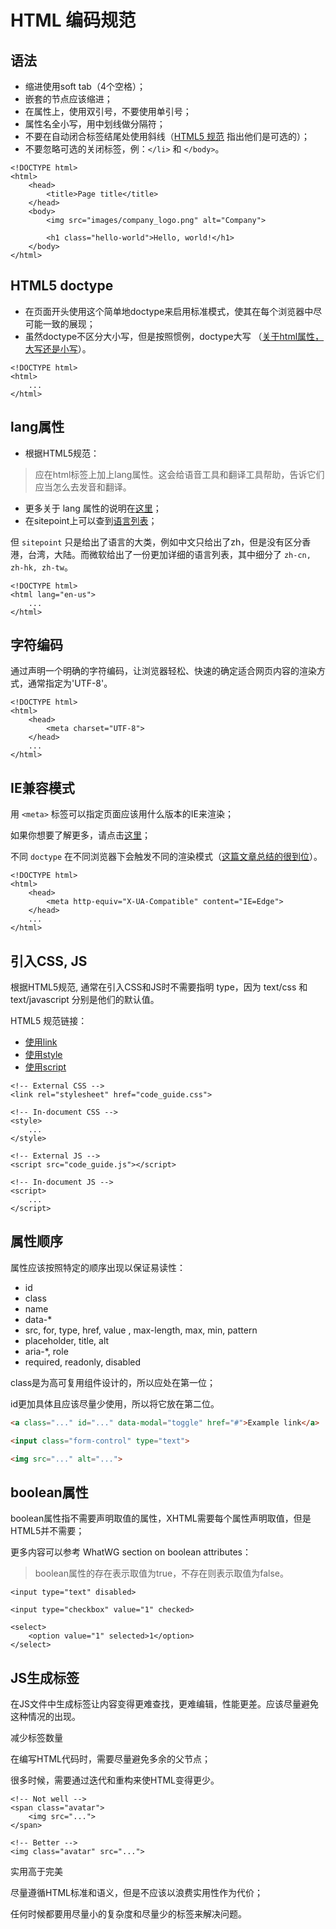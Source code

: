 # HTML 编码规范

## 语法

- 缩进使用soft tab（4个空格）；
- 嵌套的节点应该缩进；
- 在属性上，使用双引号，不要使用单引号；
- 属性名全小写，用中划线做分隔符；
- 不要在自动闭合标签结尾处使用斜线（[HTML5 规范](https://dev.w3.org/html5/spec-author-view/syntax.html#syntax-start-tag) 指出他们是可选的）；
- 不要忽略可选的关闭标签，例：`</li>` 和 `</body>`。

```
<!DOCTYPE html>
<html>
    <head>
        <title>Page title</title>
    </head>
    <body>
        <img src="images/company_logo.png" alt="Company">

        <h1 class="hello-world">Hello, world!</h1>
    </body>
</html>
```

## HTML5 doctype

- 在页面开头使用这个简单地doctype来启用标准模式，使其在每个浏览器中尽可能一致的展现；
- 虽然doctype不区分大小写，但是按照惯例，doctype大写 （[关于html属性，大写还是小写](https://stackoverflow.com/questions/15594877/is-there-any-benefits-to-use-uppercase-or-lowercase-letters-with-html5-tagname)）。

```
<!DOCTYPE html>
<html>
	...
</html>
```

## lang属性

- 根据HTML5规范：

> 应在html标签上加上lang属性。这会给语音工具和翻译工具帮助，告诉它们应当怎么去发音和翻译。

- 更多关于 lang 属性的说明在[这里](http://www.w3.org/html/wg/drafts/html/master/semantics.html#the-html-element)；
- 在sitepoint上可以查到[语言列表](http://reference.sitepoint.com/html/lang-codes)；

但 `sitepoint` 只是给出了语言的大类，例如中文只给出了zh，但是没有区分香港，台湾，大陆。而微软给出了一份更加详细的语言列表，其中细分了 `zh-cn, zh-hk, zh-tw`。

```
<!DOCTYPE html>
<html lang="en-us">
    ...
</html>
```

## 字符编码

通过声明一个明确的字符编码，让浏览器轻松、快速的确定适合网页内容的渲染方式，通常指定为'UTF-8'。

```
<!DOCTYPE html>
<html>
    <head>
        <meta charset="UTF-8">
    </head>
    ...
</html>
```

## IE兼容模式

用 `<meta>` 标签可以指定页面应该用什么版本的IE来渲染；

如果你想要了解更多，请点击[这里](http://stackoverflow.com/questions/6771258/whats-the-difference-if-meta-http-equiv-x-ua-compatible-content-ie-edge-e)；

不同 `doctype` 在不同浏览器下会触发不同的渲染模式（[这篇文章总结的很到位](https://hsivonen.fi/doctype/)）。

```
<!DOCTYPE html>
<html>
    <head>
        <meta http-equiv="X-UA-Compatible" content="IE=Edge">
    </head>
    ...
</html>
```

## 引入CSS, JS

根据HTML5规范, 通常在引入CSS和JS时不需要指明 type，因为 text/css 和 text/javascript 分别是他们的默认值。

HTML5 规范链接：

- [使用link](http://www.w3.org/TR/2011/WD-html5-20110525/semantics.html#the-link-element)
- [使用style](http://www.w3.org/TR/2011/WD-html5-20110525/semantics.html#the-style-element)
- [使用script](http://www.w3.org/TR/2011/WD-html5-20110525/scripting-1.html#the-script-element)

```
<!-- External CSS -->
<link rel="stylesheet" href="code_guide.css">

<!-- In-document CSS -->
<style>
    ...
</style>

<!-- External JS -->
<script src="code_guide.js"></script>

<!-- In-document JS -->
<script>
    ...
</script>
```

## 属性顺序

属性应该按照特定的顺序出现以保证易读性：

- id
- class
- name
- data-*
- src, for, type, href, value , max-length, max, min, pattern
- placeholder, title, alt
- aria-*, role
- required, readonly, disabled

class是为高可复用组件设计的，所以应处在第一位；

id更加具体且应该尽量少使用，所以将它放在第二位。


```html
<a class="..." id="..." data-modal="toggle" href="#">Example link</a>

<input class="form-control" type="text">

<img src="..." alt="...">
```

## boolean属性

boolean属性指不需要声明取值的属性，XHTML需要每个属性声明取值，但是HTML5并不需要；

更多内容可以参考 WhatWG section on boolean attributes：

> boolean属性的存在表示取值为true，不存在则表示取值为false。


```
<input type="text" disabled>

<input type="checkbox" value="1" checked>

<select>
    <option value="1" selected>1</option>
</select>
```

## JS生成标签

在JS文件中生成标签让内容变得更难查找，更难编辑，性能更差。应该尽量避免这种情况的出现。

减少标签数量

在编写HTML代码时，需要尽量避免多余的父节点；

很多时候，需要通过迭代和重构来使HTML变得更少。

```
<!-- Not well -->
<span class="avatar">
    <img src="...">
</span>

<!-- Better -->
<img class="avatar" src="...">
```

实用高于完美

尽量遵循HTML标准和语义，但是不应该以浪费实用性作为代价；

任何时候都要用尽量小的复杂度和尽量少的标签来解决问题。
